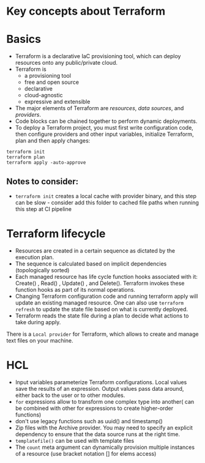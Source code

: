 # Key concepts about Terraform

# Basics

* Terraform is a declarative IaC provisioning tool, which can deploy resources onto any public/private cloud.
* Terraform is 
  * a provisioning tool
  * free and open source
  * declarative
  * cloud-agnostic
  * expressive and extensible
* The major elements of Terraform are _resources_, _data sources_, and _providers_.
* Code blocks can be chained together to perform dynamic deployments.
* To deploy a Terraform project, you must first write configuration code, then configure providers and other input variables, 
  initialize Terraform, plan and then apply changes:
```shell
terraform init
terraform plan
terraform apply -auto-approve
```

## Notes to consider:
* `terraform init` creates a local cache with provider binary, and this step can be slow - consider add this folder to
  cached file paths when running this step at CI pipeline

# Terraform lifecycle

* Resources are created in a certain sequence as dictated by the execution plan.
* The sequence is calculated based on implicit dependencies (topologically sorted)
* Each managed resource has life cycle function hooks associated with it: Create() , Read() , Update() , and Delete(). 
  Terraform invokes these function hooks as part of its normal operations.
* Changing Terraform configuration code and running terraform apply will update an existing managed resource. 
  One can also use `terraform refresh` to update the state file based on what is currently deployed.
* Terraform reads the state file during a plan to decide what actions to take during apply. 

There is a `Local provider` for Terraform, which allows to create and manage text files on your machine. 

# HCL

* Input variables parameterize Terraform configurations. Local values save the results of an expression. 
  Output values pass data around, either back to the user or to other modules.
* `for` expressions allow to transform one complex type into another( can be combined with other for expressions to create higher-order functions)
* don't use legacy functions such as uuid() and timestamp()
* Zip files with the Archive provider. You may need to specify an explicit dependency to ensure that the data source runs at the right time.
* `templatefile()` can be used with template files
* The `count` meta argument can dynamically provision multiple instances of a resource (use bracket notation [] for elems access)


